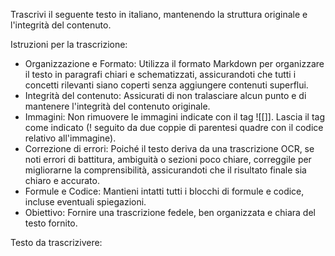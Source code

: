 Trascrivi il seguente testo in italiano, mantenendo la struttura originale e l'integrità del contenuto.

Istruzioni per la trascrizione:
- Organizzazione e Formato: Utilizza il formato Markdown per organizzare il testo in paragrafi chiari e schematizzati, assicurandoti che tutti i concetti rilevanti siano coperti senza aggiungere contenuti superflui.
- Integrità del contenuto: Assicurati di non tralasciare alcun punto e di mantenere l'integrità del contenuto originale. 
- Immagini: Non rimuovere le immagini indicate con il tag ![[]]. Lascia il tag come indicato (! seguito da due coppie di parentesi quadre con il codice relativo all'immagine).
- Correzione di errori: Poiché il testo deriva da una trascrizione OCR, se noti errori di battitura, ambiguità o sezioni poco chiare, correggile per migliorarne la comprensibilità, assicurandoti che il risultato finale sia chiaro e accurato. 
- Formule e Codice: Mantieni intatti tutti i blocchi di formule e codice, incluse eventuali spiegazioni.
- Obiettivo: Fornire una trascrizione fedele, ben organizzata e chiara del testo fornito.

Testo da trascrizivere:
